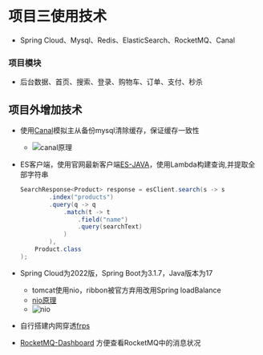 # 项目三使用技术

- Spring Cloud、Mysql、Redis、ElasticSearch、RocketMQ、Canal

### 项目模块

- 后台数据、首页、搜索、登录、购物车、订单、支付、秒杀

## 项目外增加技术
- 使用[Canal](http://jfl.kiroe.cn:18089/#/canalServer/nodeServers)模拟主从备份mysql清除缓存，保证缓存一致性
  - ![canal原理](https://pdai.tech/images/db/redis/db-redis-cache-5.png)
  
- ES客户端，使用官网最新客户端[ES-JAVA](https://www.elastic.co/guide/en/elasticsearch/client/java-api-client/current/getting-started-java.html)，使用Lambda构建查询,并提取全部字符串

  ```java
  SearchResponse<Product> response = esClient.search(s -> s
          .index("products")
          .query(q -> q
              .match(t -> t
                  .field("name")
                  .query(searchText)
              )
          ),
      Product.class
  );
  ```

- Spring Cloud为2022版，Spring Boot为3.1.7，Java版本为17
  - tomcat使用nio，ribbon被官方弃用改用Spring loadBalance
  - [nio原理](https://www.xiaolincoding.com/os/8_network_system/zero_copy.html#%E4%B8%BA%E4%BB%80%E4%B9%88%E8%A6%81%E6%9C%89-dma-%E6%8A%80%E6%9C%AF)
  - ![nio](https://cdn.xiaolincoding.com/gh/xiaolincoder/ImageHost2/%E6%93%8D%E4%BD%9C%E7%B3%BB%E7%BB%9F/%E9%9B%B6%E6%8B%B7%E8%B4%9D/senfile-%E9%9B%B6%E6%8B%B7%E8%B4%9D.png)
  
- 自行搭建内网穿透[frps](http://ali.kiroe.cn:6443/static/#/proxies/tcp)

- [RocketMQ-Dashboard](http://jfl.kiroe.cn:9898/#/) 方便查看RocketMQ中的消息状况